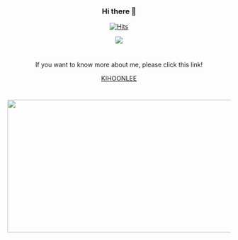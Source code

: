 

<div align="center">
  
### Hi there 👋
  
[![Hits](https://hits.seeyoufarm.com/api/count/incr/badge.svg?url=https%3A%2F%2Fgithub.com%2FLiky98&count_bg=%2379C83D&title_bg=%23555555&icon=&icon_color=%23E7E7E7&title=hits&edge_flat=false)](https://hits.seeyoufarm.com)
  

<a href="https://forbetterdays.tistory.com/">
    <img 
        src="http://img.shields.io/badge/-For%20Better%20Days-655ced?style=flat&logo=tistory&link=https://forbetterdays.tistory.com/"
        style="height : auto; margin-left : 10px; margin-right : 10px;"/>
</a> 

#
If you want to know more about me, please click this link!

[KIHOONLEE](https://github.com/Liky98/KIHOONLEE)
#
  
<!-- ![Liky's GitHub stats](https://github-readme-stats.vercel.app/api?username=Liky98&show_icons=true&theme=dracula) -->


<!--![Top Langs](https://github-readme-stats.vercel.app/api/top-langs/?username=Liky98&layout=compact&theme=dracula) -->

<a href="https://www.gitanimals.org/en_US?utm_medium=image&utm_source=liky-yyy&utm_content=farm">
<img
  src="https://render.gitanimals.org/farms/liky-yyy"
  width="600"
  height="300"
/>
</a>

</div>
<!--
**Liky98/Liky98** is a ✨ _special_ ✨ repository because its `README.md` (this file) appears on your GitHub profile.



